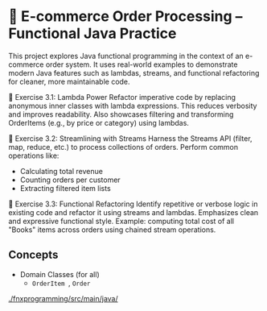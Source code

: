 # 🛒 E-commerce Order Processing – Functional Java Practice
This project explores Java functional programming in the context of an e-commerce order system. It uses real-world examples to demonstrate modern Java features such as lambdas, streams, and functional refactoring for cleaner, more maintainable code.

📌 Exercise 3.1: Lambda Power
Refactor imperative code by replacing anonymous inner classes with lambda expressions. This reduces verbosity and improves readability. Also showcases filtering and transforming OrderItems (e.g., by price or category) using lambdas.

📌 Exercise 3.2: Streamlining with Streams
Harness the Streams API (filter, map, reduce, etc.) to process collections of orders. Perform common operations like:
- Calculating total revenue
- Counting orders per customer
- Extracting filtered item lists

📌 Exercise 3.3: Functional Refactoring
Identify repetitive or verbose logic in existing code and refactor it using streams and lambdas. Emphasizes clean and expressive functional style. Example: computing total cost of all "Books" items across orders using chained stream operations.


## Concepts
- Domain Classes (for all)
    - `OrderItem `, `Order `

[./fnxprogramming/src/main/java/](./fnxprogramming/src/main/java/)

